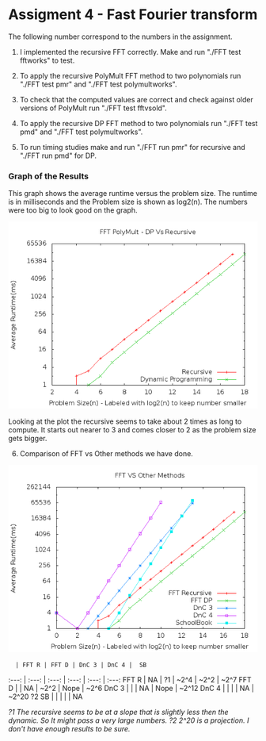 Assigment 4 - Fast Fourier transform
=======================================

The following number correspond to the numbers in the assignment.

1. I implemented the recursive FFT correctly. Make and run "./FFT test fftworks" to test.

2. To apply the recursive PolyMult FFT method to two polynomials run "./FFT test pmr" and "./FFT test polymultworks".

3. To check that the computed values are correct and check against older versions of PolyMult run "./FFT test fftvsold".

4. To apply the recursive DP FFT method to two polynomials run "./FFT test pmd" and "./FFT test polymultworks".

5. To run timing studies make and run "./FFT run pmr" for recursive and "./FFT run pmd" for DP.

### Graph of the Results

This graph shows the average runtime versus the problem size. The runtime is in milliseconds and the Problem size is shown as log2(n). The numbers were too big to look good on the graph.

![FFT results](FFT.png)

Looking at the plot the recursive seems to take about 2 times as long to compute. It starts out nearer to 3 and comes closer to 2 as the problem size gets bigger.

6. Comparison of FFT vs Other methods we have done.

![FFT Vs Other Methods](FFTvsOthers.png)

      | FFT R | FFT D | DnC 3 | DnC 4 |  SB
:---: | :---: | :---: | :---: | :---: | :---:
FFT R |   NA  |  ?1   | ~2^4  | ~2^2  |  ~2^7
FFT D |       |  NA   | ~2^2  | Nope  |  ~2^6
DnC 3 |       |       |  NA   | Nope  |  ~2^12
DnC 4 |       |       |       |  NA   |  ~2^20 ?2
 SB   |       |       |       |       |  NA

*?1 The recursive seems to be at a slope that is slightly less then the dynamic. So It might pass a very large numbers.*
*?2 2^20 is a projection. I don't have enough results to be sure.*